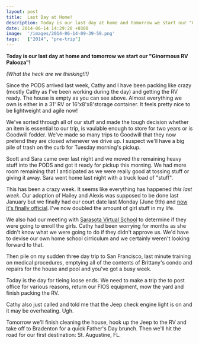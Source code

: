 ```yaml
---
layout: post
title:  Last Day at Home!
description: Today is our last day at home and tomorrow we start our "Ginormous RV Paloo...
date: 2014-06-14 14:29:20 +0300
image:  '/images/2014-06-14-09-39-59.png'
tags:   ["2014", "pre-trip"]
---
```

<p><strong>Today is our last day at home and tomorrow we start our &quot;Ginormous RV Palooza&quot;!</strong></p>
<p><em>(What the heck are we thinking!!!)</em></p>
<p>Since the PODS arrived last week, Cathy and I have been packing like crazy (mostly Cathy as I've been working during the day) and getting the RV ready. The house is empty as you can see above. Almost everything we own is either in a 31' RV or 16'x8'x8'storage container. It feels pretty nice to be lightweight and agile now!</p>
<p>We've sorted through all of our stuff and made the tough decision whether an item is essential to our trip, is vaulable enough to store for two years or is Goodwill fodder. We've made so many trips to Goodwill that they now pretend they are closed whenever we drive up. I suspect we'll have a big pile of trash on the curb for Tuesday morning's pickup.</p>
<p>Scott and Sara came over last night and we moved the remaining heavy stuff into the PODS and got it ready for pickup this morning. We had more room remaining that I anticipated as we were really good at tossing stuff or giving it away. Sara went home last night with a truck load of &quot;stuff&quot;.</p>
<p>This has been a crazy week. It seems like everything has happened <em>this last week</em>. Our adoption of Hailey and Alexis was supposed to be done last January but we finally had our court date last Monday (June 9th) and <a href="its-official-were-serial-adopter">now it's finally official</a>. I've now doubled the amount of girl stuff in my life.</p>
<p>We also had our meeting with <a href="http://www.k12local.com/sarasota">Sarasota Virtual School</a> to determine if they were going to enroll the girls. Cathy had been worrying for months as she didn't know what we were going to do if they didn't approve us. We'd have to devise our own home school cirriculum and we certainly weren't looking forward to that.</p>
<p>Then pile on my sudden three day trip to San Francisco, last minute training on medical procedures, emptying all of the contents of Brittany's condo and repairs for the house and pool and you've got a busy week.</p>
<p>Today is the day for tieing loose ends. We need to make a trip the to post office for various reasons, return our FIOS equipment, mow the yard and finish packing the RV.</p>
<p>Cathy also just called and told me that the Jeep check engine light is on and it may be overheating. Ugh.</p>
<p>Tomorrow we'll finish cleaning the house, hook up the Jeep to the RV and take off to Bradenton for a quick Father's Day brunch. Then we'll hit the road for our first destination: St. Augustine, FL.</p>

